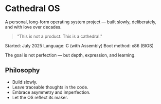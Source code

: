 # Cathedral OS

A personal, long-form operating system project — built slowly, deliberately, and with love over decades.

> "This is not a product. This is a cathedral."

Started: July 2025
Language: C (with Assembly)
Boot method: x86 (BIOS)

The goal is not perfection — but depth, expression, and learning.

## Philosophy

-   Build slowly.
-   Leave traceable thoughts in the code.
-   Embrace asymmetry and imperfection.
-   Let the OS reflect its maker.
